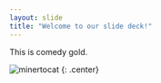 ```yaml
---
layout: slide
title: "Welcome to our slide deck!"
---
```


This is comedy gold. 

![minertocat](https://octodex.github.com/images/minertocat.png)
{: .center}
